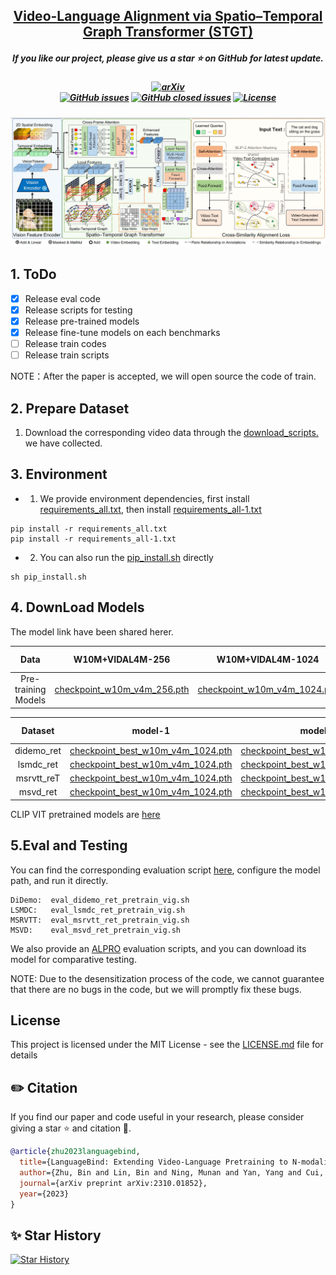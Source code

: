 
<h2 align="center"> <a href="https://arxiv.org/abs/2407.11677">Video-Language Alignment via Spatio–Temporal Graph Transformer (STGT)</a></h2>
<h5 align="center"> If you like our project, please give us a star ⭐ on GitHub for latest update.  </h2>



<h5 align="center">

[![arXiv](https://img.shields.io/badge/Arxiv-2407.11677-b31b1b.svg?logo=arXiv)](https://arxiv.org/abs/2407.11677) <br>
[![GitHub issues](https://img.shields.io/github/issues/GXYM/STGT?color=critical&label=Issues)]()
[![GitHub closed issues](https://img.shields.io/github/issues-closed/GXYM/STGT?color=success&label=Issues)]()
[![License](https://img.shields.io/badge/License-Apache%202.0-yellow)](https://github.com/PKU-YuanGroup/Video-LLaVA/blob/main/LICENSE)

</h5>

![](https://github.com/GXYM/STGT/blob/main/framework.png)  

## 1. ToDo

- [x] Release eval code
- [x] Release scripts for testing
- [x] Release pre-trained models
- [x] Release fine-tune models on each benchmarks
- [ ] Release train codes
- [ ] Release train scripts

NOTE：After the paper is accepted, we will open source the code of train.

## 2. Prepare Dataset   
1. Download the corresponding video data through the [download_scripts.](https://github.com/GXYM/TextBPN/blob/main/vis/1.png)  we have collected.

## 3. Environment
 * 1. We provide environment dependencies, first install [requirements_all.txt](https://github.com/GXYM/STGT/blob/main/requirements_all.txt), then install [requirements_all-1.txt](https://github.com/GXYM/STGT/blob/main/requirements_all-1.txt)
```
pip install -r requirements_all.txt
pip install -r requirements_all-1.txt
```
 *  2. You can also run the [pip_install.sh](https://github.com/GXYM/STGT/blob/main/pip_install.sh) directly
```
sh pip_install.sh
```

## 4. DownLoad Models
The model link have been shared herer.

|         Data    |  W10M+VIDAL4M-256|W10M+VIDAL4M-1024 | W10M+VIDAL7M-256 |Extracted Code|
|:------------------:	|:-----------:  |:-----------:	|:-------:|:-------:|
| Pre-training Models |  [checkpoint_w10m_v4m_256.pth](https://pan.baidu.com/s/1eB7-ViWPf1l9gdDhkYXFsQ) | [checkpoint_w10m_v4m_1024.pth](https://pan.baidu.com/s/1jP9rLMyyZ2mteD7kwu1irw) 	| [checkpoint_w10m_v7m_256.pth](https://pan.baidu.com/s/1afl0BzUzhkbn_P3eSIF8TQ) |gxym|

|         Dataset   |  model-1| model-2 |Extracted Code|
|:------------------:	|:-----------:	|:-------:|:-------:|
| didemo_ret| [checkpoint_best_w10m_v4m_1024.pth](https://pan.baidu.com/s/1yezEntt8w0rQVG99jy12JA)| [checkpoint_best_w10m_v7m_256.pth](https://pan.baidu.com/s/1yezEntt8w0rQVG99jy12JA)|gxym|
| lsmdc_ret | [checkpoint_best_w10m_v4m_1024.pth](https://pan.baidu.com/s/19zdiscvvoeeJjZ9v5zMIrg)| [checkpoint_best_w10m_v4m_256.pth](https://pan.baidu.com/s/19zdiscvvoeeJjZ9v5zMIrg)|gxym|
| msrvtt_reT| [checkpoint_best_w10m_v4m_1024.pth](https://pan.baidu.com/s/1NC7vGWW5hkwP8V72Fwpxig)| [checkpoint_best_w10m_v7m_256.pth](https://pan.baidu.com/s/1NC7vGWW5hkwP8V72Fwpxig)|gxym|
| msvd_ret  | [checkpoint_best_w10m_v4m_1024.pth](https://pan.baidu.com/s/18QUC_gUMleswxymVKR-zSA)| [checkpoint_best_w10m_v7m_256.pth](https://pan.baidu.com/s/18QUC_gUMleswxymVKR-zSA)|gxym|
  
CLIP VIT pretrained models are [here](https://pan.baidu.com/s/13ITPJF2HFjep06BosK7E4w)

## 5.Eval and Testing

You can find the corresponding evaluation script [here](https://github.com/GXYM/STGT/tree/main/run_scripts/stgt/eval), configure the model path, and run it directly.  
```
DiDemo:  eval_didemo_ret_pretrain_vig.sh
LSMDC:   eval_lsmdc_ret_pretrain_vig.sh
MSRVTT:  eval_msrvtt_ret_pretrain_vig.sh
MSVD:    eval_msvd_ret_pretrain_vig.sh
```

We also provide an [ALPRO](https://github.com/GXYM/STGT/tree/main/run_scripts/alpro) evaluation scripts, and you can download its model for comparative testing.  

NOTE: Due to the desensitization process of the code, we cannot guarantee that there are no bugs in the code, but we will promptly fix these bugs.
 ## License
This project is licensed under the MIT License - see the [LICENSE.md](https://github.com/GXYM/DRRG/blob/master/LICENSE.md) file for details

## ✏️ Citation
If you find our paper and code useful in your research, please consider giving a star :star: and citation :pencil:.

```BibTeX
@article{zhu2023languagebind,
  title={LanguageBind: Extending Video-Language Pretraining to N-modality by Language-based Semantic Alignment},
  author={Zhu, Bin and Lin, Bin and Ning, Munan and Yan, Yang and Cui, Jiaxi and Wang, HongFa and Pang, Yatian and Jiang, Wenhao and Zhang, Junwu and Li, Zongwei and others},
  journal={arXiv preprint arXiv:2310.01852},
  year={2023}
}
```

<!---->
## ✨ Star History
[![Star History](https://api.star-history.com/svg?repos=GXYM/STGT&type=Date)](https://star-history.com/#GXYM/STGT&Date)



